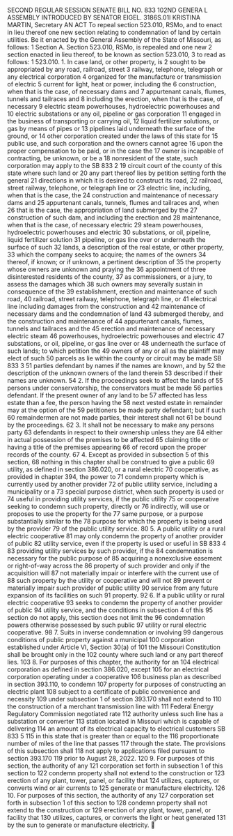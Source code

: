 SECOND REGULAR SESSION
SENATE BILL NO. 833
102ND GENERA L ASSEMBLY
INTRODUCED BY SENATOR EIGEL.
3186S.01I KRISTINA MARTIN, Secretary
AN ACT
To repeal section 523.010, RSMo, and to enact in lieu thereof one new section relating to
condemnation of land by certain utilities.
Be it enacted by the General Assembly of the State of Missouri, as follows:
1 Section A. Section 523.010, RSMo, is repealed and one new
2 section enacted in lieu thereof, to be known as section 523.010,
3 to read as follows:
1 523.010. 1. In case land, or other property, is
2 sought to be appropriated by any road, railroad, street
3 railway, telephone, telegraph or any electrical corporation
4 organized for the manufacture or transmission of electric
5 current for light, heat or power, including the
6 construction, when that is the case, of necessary dams and
7 appurtenant canals, flumes, tunnels and tailraces and
8 including the erection, when that is the case, of necessary
9 electric steam powerhouses, hydroelectric powerhouses and
10 electric substations or any oil, pipeline or gas corporation
11 engaged in the business of transporting or carrying oil,
12 liquid fertilizer solutions, or gas by means of pipes or
13 pipelines laid underneath the surface of the ground, or
14 other corporation created under the laws of this state for
15 public use, and such corporation and the owners cannot agree
16 upon the proper compensation to be paid, or in the case the
17 owner is incapable of contracting, be unknown, or be a
18 nonresident of the state, such corporation may apply to the
SB 833 2
19 circuit court of the county of this state where such land or
20 any part thereof lies by petition setting forth the general
21 directions in which it is desired to construct its road,
22 railroad, street railway, telephone, or telegraph line or
23 electric line, including, when that is the case, the
24 construction and maintenance of necessary dams and
25 appurtenant canals, tunnels, flumes and tailraces and, when
26 that is the case, the appropriation of land submerged by the
27 construction of such dam, and including the erection and
28 maintenance, when that is the case, of necessary electric
29 steam powerhouses, hydroelectric powerhouses and electric
30 substations, or oil, pipeline, liquid fertilizer solution
31 pipeline, or gas line over or underneath the surface of such
32 lands, a description of the real estate, or other property,
33 which the company seeks to acquire; the names of the owners
34 thereof, if known; or if unknown, a pertinent description of
35 the property whose owners are unknown and praying the
36 appointment of three disinterested residents of the county,
37 as commissioners, or a jury, to assess the damages which
38 such owners may severally sustain in consequence of the
39 establishment, erection and maintenance of such road,
40 railroad, street railway, telephone, telegraph line, or
41 electrical line including damages from the construction and
42 maintenance of necessary dams and the condemnation of land
43 submerged thereby, and the construction and maintenance of
44 appurtenant canals, flumes, tunnels and tailraces and the
45 erection and maintenance of necessary electric steam
46 powerhouses, hydroelectric powerhouses and electric
47 substations, or oil, pipeline, or gas line over or
48 underneath the surface of such lands; to which petition the
49 owners of any or all as the plaintiff may elect of such
50 parcels as lie within the county or circuit may be made
SB 833 3
51 parties defendant by names if the names are known, and by
52 the description of the unknown owners of the land therein
53 described if their names are unknown.
54 2. If the proceedings seek to affect the lands of
55 persons under conservatorship, the conservators must be made
56 parties defendant. If the present owner of any land to be
57 affected has less estate than a fee, the person having the
58 next vested estate in remainder may at the option of the
59 petitioners be made party defendant; but if such
60 remaindermen are not made parties, their interest shall not
61 be bound by the proceedings.
62 3. It shall not be necessary to make any persons party
63 defendants in respect to their ownership unless they are
64 either in actual possession of the premises to be affected
65 claiming title or having a title of the premises appearing
66 of record upon the proper records of the county.
67 4. Except as provided in subsection 5 of this section,
68 nothing in this chapter shall be construed to give a public
69 utility, as defined in section 386.020, or a rural electric
70 cooperative, as provided in chapter 394, the power to
71 condemn property which is currently used by another provider
72 of public utility service, including a municipality or a
73 special purpose district, when such property is used or
74 useful in providing utility services, if the public utility
75 or cooperative seeking to condemn such property, directly or
76 indirectly, will use or proposes to use the property for the
77 same purpose, or a purpose substantially similar to the
78 purpose for which the property is being used by the provider
79 of the public utility service.
80 5. A public utility or a rural electric cooperative
81 may only condemn the property of another provider of public
82 utility service, even if the property is used or useful in
SB 833 4
83 providing utility services by such provider, if the
84 condemnation is necessary for the public purpose of
85 acquiring a nonexclusive easement or right-of-way across the
86 property of such provider and only if the acquisition will
87 not materially impair or interfere with the current use of
88 such property by the utility or cooperative and will not
89 prevent or materially impair such provider of public utility
90 service from any future expansion of its facilities on such
91 property.
92 6. If a public utility or rural electric cooperative
93 seeks to condemn the property of another provider of public
94 utility service, and the conditions in subsection 4 of this
95 section do not apply, this section does not limit the
96 condemnation powers otherwise possessed by such public
97 utility or rural electric cooperative.
98 7. Suits in inverse condemnation or involving
99 dangerous conditions of public property against a municipal
100 corporation established under Article VI, Section 30(a) of
101 the Missouri Constitution shall be brought only in the
102 county where such land or any part thereof lies.
103 8. For purposes of this chapter, the authority for an
104 electrical corporation as defined in section 386.020, except
105 for an electrical corporation operating under a cooperative
106 business plan as described in section 393.110, to condemn
107 property for purposes of constructing an electric plant
108 subject to a certificate of public convenience and necessity
109 under subsection 1 of section 393.170 shall not extend to
110 the construction of a merchant transmission line with
111 Federal Energy Regulatory Commission negotiated rate
112 authority unless such line has a substation or converter
113 station located in Missouri which is capable of delivering
114 an amount of its electrical capacity to electrical customers
SB 833 5
115 in this state that is greater than or equal to the
116 proportionate number of miles of the line that passes
117 through the state. The provisions of this subsection shall
118 not apply to applications filed pursuant to section 393.170
119 prior to August 28, 2022.
120 9. For purposes of this section, the authority of any
121 corporation set forth in subsection 1 of this section to
122 condemn property shall not extend to the construction or
123 erection of any plant, tower, panel, or facility that
124 utilizes, captures, or converts wind or air currents to
125 generate or manufacture electricity.
126 10. For purposes of this section, the authority of any
127 corporation set forth in subsection 1 of this section to
128 condemn property shall not extend to the construction or
129 erection of any plant, tower, panel, or facility that
130 utilizes, captures, or converts the light or heat generated
131 by the sun to generate or manufacture electricity.
